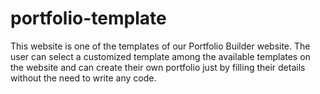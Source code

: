 # portfolio-template
This website is one of the templates of our Portfolio Builder website. The user can select a customized template among the available templates on the website and can create their own portfolio just by filling their details without the need to write any code.
